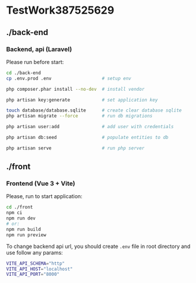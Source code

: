 # TestWork387525629


## ./back-end

### Backend, api (Laravel)


Please run before start:

```bash
cd ./back-end
cp .env.prod .env                   # setup env

php composer.phar install --no-dev  # install vendor

php artisan key:generate            # set application key

touch database/database.sqlite      # create clear database sqlite
php artisan migrate --force         # run db migrations

php artisan user:add                # add user with credentials

php artisan db:seed                 # populate entities to db 

php artisan serve                   # run php server
```



## ./front

### Frontend (Vue 3 + Vite)



Please, run to start application:
```sh
cd ./front
npm ci
npm run dev
# or:
npm run build
npm run preview
```


To change backend api url, you should create `.env` file in root directory and use follow any params:
```bash
VITE_API_SCHEMA="http"
VITE_API_HOST="localhost"
VITE_API_PORT="8000"
```


